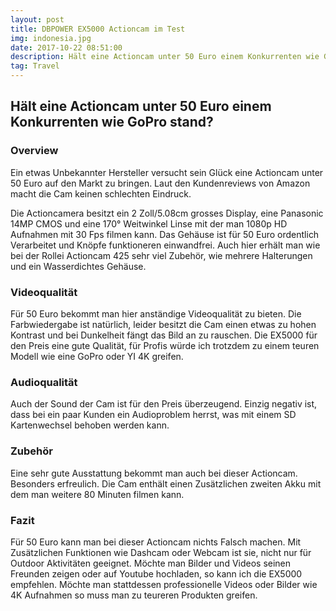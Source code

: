 ```yaml
---
layout: post
title: DBPOWER EX5000 Actioncam im Test
img: indonesia.jpg
date: 2017-10-22 08:51:00
description: Hält eine Actioncam unter 50 Euro einem Konkurrenten wie GoPro stand?
tag: Travel
---
```



## H&auml;lt eine Actioncam unter 50 Euro einem Konkurrenten wie GoPro stand?

### Overview

Ein etwas Unbekannter Hersteller versucht sein Gl&uuml;ck eine Actioncam unter 50 Euro auf den Markt zu bringen. Laut den Kundenreviews von Amazon macht die Cam keinen schlechten Eindruck.

Die Actioncamera besitzt ein 2 Zoll/5.08cm grosses Display, eine Panasonic 14MP CMOS und eine 170&deg; Weitwinkel Linse mit der man 1080p HD Aufnahmen mit 30 Fps filmen kann. Das Geh&auml;use ist f&uuml;r 50 Euro ordentlich Verarbeitet und Kn&ouml;pfe funktioneren einwandfrei. Auch hier erh&auml;lt man wie bei der Rollei Actioncam 425 sehr viel Zubeh&ouml;r, wie mehrere Halterungen und ein Wasserdichtes Geh&auml;use.

### Videoqualit&auml;t

F&uuml;r 50 Euro bekommt man hier anst&auml;ndige Videoqualit&auml;t zu bieten. Die Farbwiedergabe ist nat&uuml;rlich, leider besitzt die Cam einen etwas zu hohen Kontrast und bei Dunkelheit f&auml;ngt das Bild an zu rauschen. Die EX5000 f&uuml;r den Preis eine gute Qualit&auml;t, f&uuml;r Profis w&uuml;rde ich trotzdem zu einem teuren Modell wie eine GoPro oder YI 4K greifen.

### Audioqualit&auml;t

Auch der Sound der Cam ist f&uuml;r den Preis &uuml;berzeugend. Einzig negativ ist, dass bei ein paar Kunden ein Audioproblem herrst, was mit einem SD Kartenwechsel behoben werden kann.

### Zubeh&ouml;r

Eine sehr gute Ausstattung bekommt man auch bei dieser Actioncam. Besonders erfreulich. Die Cam enth&auml;lt einen Zus&auml;tzlichen zweiten Akku mit dem man weitere 80 Minuten filmen kann.&nbsp;

### Fazit

F&uuml;r 50 Euro kann man bei dieser Actioncam nichts Falsch machen. Mit Zus&auml;tzlichen Funktionen wie Dashcam oder Webcam ist sie, nicht nur f&uuml;r Outdoor Aktivit&auml;ten geeignet. M&ouml;chte man Bilder und Videos seinen Freunden zeigen oder auf Youtube hochladen, so kann ich die EX5000 empfehlen. M&ouml;chte man stattdessen professionelle Videos oder Bilder wie 4K Aufnahmen so muss man zu teureren Produkten greifen.&nbsp;